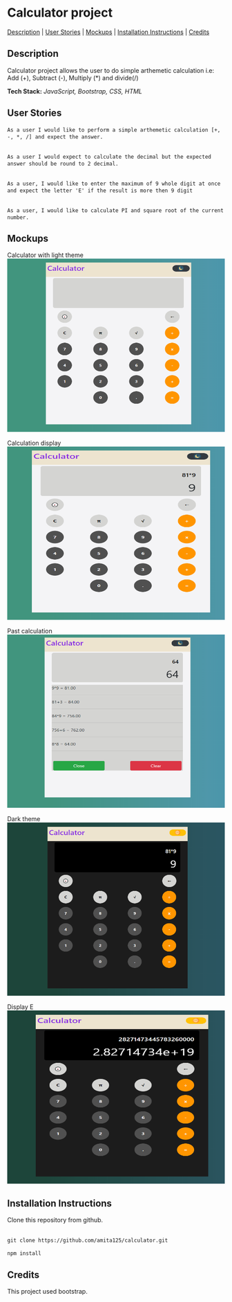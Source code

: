 # Calculator project

[Description](#description) | [User Stories](#user-stories) | [Mockups](#mockups) | [Installation Instructions](#installation) | [Credits](#credits)

## <a name="description">Description</a>

Calculator project allows the user to do simple arthemetic calculation i.e: Add (+), Subtract (-), Multiply (\*) and divide(/)

**Tech Stack:** _JavaScript, Bootstrap, CSS, HTML_

## <a name="user-stories">User Stories</a>

```
As a user I would like to perform a simple arthemetic calculation [+, -, *, /] and expect the answer.

```

```

As a user I would expect to calculate the decimal but the expected answer should be round to 2 decimal.

```

```

As a user, I would like to enter the maximum of 9 whole digit at once and expect the letter 'E' if the result is more then 9 digit

```

```

As a user, I would like to calculate PI and square root of the current number.

```

## <a name="mockups">Mockups</a>

Calculator with light theme
<img src="https://github.com/amita125/calculator/blob/master/assets/img/calculator.png" alt="calculator" height="400" width="100%" />

Calculation display
<img src="https://github.com/amita125/calculator/blob/master/assets/img/calculation.png" alt="calculation" height="400" width="100%" />

Past calculation 
<img src="https://github.com/amita125/calculator/blob/master/assets/img/past-result.png" alt="past-result" height="400" width="100%" />

Dark theme
<img src="https://github.com/amita125/calculator/blob/master/assets/img/dark-mode.png" alt="dark-mode" height="400" width="100%" />

Display E 
<img src="https://github.com/amita125/calculator/blob/master/assets/img/edisplayed.png" alt="e" height="400" width="100%" />

## <a name="installation">Installation Instructions</a>

Clone this repository from github.

```

git clone https://github.com/amita125/calculator.git

```

```
npm install 
```

## <a name="credits">Credits</a>

This project used bootstrap.


